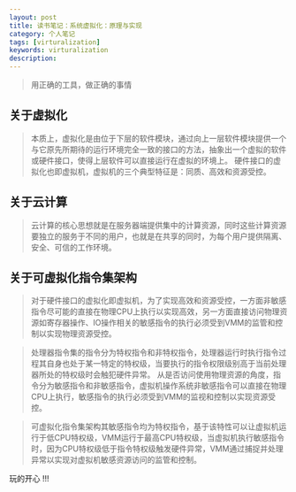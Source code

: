 ```yaml
---
layout: post
title: 读书笔记：系统虚拟化：原理与实现
category: 个人笔记
tags: [virturalization]
keywords: virturalization
description: 
---
```


> 用正确的工具，做正确的事情

## 关于虚拟化

> 本质上，虚拟化是由位于下层的软件模块，通过向上一层软件模块提供一个与它原先所期待的运行环境完全一致的接口的方法，抽象出一个虚拟的软件或硬件接口，使得上层软件可以直接运行在虚拟的环境上。
> 硬件接口的虚拟化也即虚拟机，虚拟机的三个典型特征是：同质、高效和资源受控。

## 关于云计算

> 云计算的核心思想就是在服务器端提供集中的计算资源，同时这些计算资源要独立的服务于不同的用户，也就是在共享的同时，为每个用户提供隔离、安全、可信的工作环境。

## 关于可虚拟化指令集架构

> 对于硬件接口的虚拟化即虚拟机，为了实现高效和资源受控，一方面非敏感指令尽可能的直接在物理CPU上执行以实现高效，另一方面直接访问物理资源如寄存器操作、IO操作相关的敏感指令的执行必须受到VMM的监管和控制以实现物理资源受控。

> 处理器指令集的指令分为特权指令和非特权指令，处理器运行时执行指令过程其自身也处于某一特定的特权级，当要执行的指令权限级别高于当前处理器所处的特权级时会触犯硬件异常。
> 从是否访问使用物理资源的角度，指令分为敏感指令和非敏感指令，虚拟机操作系统非敏感指令可以直接在物理CPU上执行，敏感指令的执行必须受到VMM的监视和控制以实现资源受控。

> 可虚拟化指令集架构其敏感指令均为特权指令，基于该特性可以让虚拟机运行于低CPU特权级，VMM运行于最高CPU特权级，当虚拟机执行敏感指令时，因为CPU特权级低于指令特权级触发硬件异常，VMM通过捕捉并处理异常以实现对虚拟机敏感资源访问的监管和控制。






玩的开心 !!!
